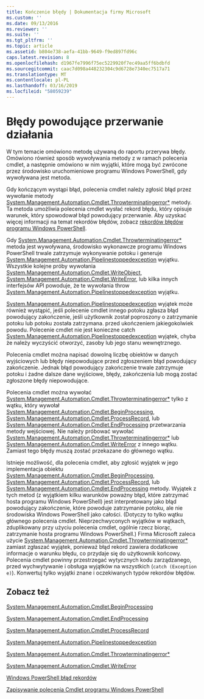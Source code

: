 ```yaml
---
title: Kończenie błędy | Dokumentacja firmy Microsoft
ms.custom: ''
ms.date: 09/13/2016
ms.reviewer: ''
ms.suite: ''
ms.tgt_pltfrm: ''
ms.topic: article
ms.assetid: b804e738-aefa-41bb-9649-f9ed897fd96c
caps.latest.revision: 8
ms.openlocfilehash: d1967fe7996f75ec5229920f7ec49aa5ff6bdbfd
ms.sourcegitcommit: caac7d098a448232304c9d6728e7340ec7517a71
ms.translationtype: MT
ms.contentlocale: pl-PL
ms.lasthandoff: 03/16/2019
ms.locfileid: "58059239"
---
```

# <a name="terminating-errors"></a>Błędy powodujące przerwanie działania

W tym temacie omówiono metodę używaną do raportu przerywa błędy. Omówiono również sposób wywoływania metody z w ramach polecenia cmdlet, a następnie omówiono w nim wyjątki, które mogą być zwrócone przez środowisko uruchomieniowe programu Windows PowerShell, gdy wywoływana jest metoda.

Gdy kończącym wystąpi błąd, polecenia cmdlet należy zgłosić błąd przez wywołanie metody [System.Management.Automation.Cmdlet.Throwterminatingerror*](/dotnet/api/System.Management.Automation.Cmdlet.ThrowTerminatingError) metody. Ta metoda umożliwia polecenia cmdlet wysłać rekord błędu, który opisuje warunek, który spowodował błąd powodujący przerwanie. Aby uzyskać więcej informacji na temat rekordów błędów, zobacz [rekordów błędów programu Windows PowerShell](./windows-powershell-error-records.md).

Gdy [System.Management.Automation.Cmdlet.Throwterminatingerror*](/dotnet/api/System.Management.Automation.Cmdlet.ThrowTerminatingError) metoda jest wywoływana, środowisko wykonawcze programu Windows PowerShell trwale zatrzymuje wykonywanie potoku i generuje [ System.Management.Automation.Pipelinestoppedexception](/dotnet/api/System.Management.Automation.PipelineStoppedException) wyjątku. Wszystkie kolejne próby wywołania [System.Management.Automation.Cmdlet.WriteObject](/dotnet/api/System.Management.Automation.Cmdlet.WriteObject), [System.Management.Automation.Cmdlet.WriteError](/dotnet/api/System.Management.Automation.Cmdlet.WriteError), lub kilka innych interfejsów API powoduje, że te wywołania throw [ System.Management.Automation.Pipelinestoppedexception](/dotnet/api/System.Management.Automation.PipelineStoppedException) wyjątku.

[System.Management.Automation.Pipelinestoppedexception](/dotnet/api/System.Management.Automation.PipelineStoppedException) wyjątek może również wystąpić, jeśli polecenie cmdlet innego potoku zgłasza błąd powodujący zakończenie, jeśli użytkownik został poproszony o zatrzymanie potoku lub potoku została zatrzymana. przed ukończeniem jakiegokolwiek powodu. Polecenie cmdlet nie jest konieczne catch [System.Management.Automation.Pipelinestoppedexception](/dotnet/api/System.Management.Automation.PipelineStoppedException) wyjątek, chyba że należy wyczyścić otworzyć, zasoby lub jego stanu wewnętrznego.

Polecenia cmdlet można napisać dowolną liczbę obiektów w danych wyjściowych lub błędy niepowodujące przed zgłoszeniem błąd powodujący zakończenie. Jednak błąd powodujący zakończenie trwale zatrzymuje potoku i żadne dalsze dane wyjściowe, błędy, zakończenia lub mogą zostać zgłoszone błędy niepowodujące.

Polecenia cmdlet można wywołać [System.Management.Automation.Cmdlet.Throwterminatingerror*](/dotnet/api/System.Management.Automation.Cmdlet.ThrowTerminatingError) tylko z wątku, który wywołał [System.Management.Automation.Cmdlet.BeginProcessing](/dotnet/api/System.Management.Automation.Cmdlet.BeginProcessing), [ System.Management.Automation.Cmdlet.ProcessRecord](/dotnet/api/System.Management.Automation.Cmdlet.ProcessRecord), lub [System.Management.Automation.Cmdlet.EndProcessing](/dotnet/api/System.Management.Automation.Cmdlet.EndProcessing) przetwarzania metody wejściowej. Nie należy próbować wywołać [System.Management.Automation.Cmdlet.Throwterminatingerror*](/dotnet/api/System.Management.Automation.Cmdlet.ThrowTerminatingError) lub [System.Management.Automation.Cmdlet.WriteError](/dotnet/api/System.Management.Automation.Cmdlet.WriteError) z innego wątku. Zamiast tego błędy muszą zostać przekazane do głównego wątku.

Istnieje możliwość, dla polecenia cmdlet, aby zgłosić wyjątek w jego implementacja obiektu [System.Management.Automation.Cmdlet.BeginProcessing](/dotnet/api/System.Management.Automation.Cmdlet.BeginProcessing), [System.Management.Automation.Cmdlet.ProcessRecord](/dotnet/api/System.Management.Automation.Cmdlet.ProcessRecord), lub [System.Management.Automation.Cmdlet.EndProcessing](/dotnet/api/System.Management.Automation.Cmdlet.EndProcessing) metody. Wyjątek z tych metod (z wyjątkiem kilku warunków poważny błąd, które zatrzymać hosta programu Windows PowerShell) jest interpretowany jako błąd powodujący zakończenie, które powoduje zatrzymanie potoku, ale nie środowiska Windows PowerShell jako całości. (Dotyczy to tylko wątku głównego polecenia cmdlet. Nieprzechwyconych wyjątków w wątkach, zduplikowany przy użyciu polecenia cmdlet, ogólnie rzecz biorąc, zatrzymanie hosta programu Windows PowerShell.) Firma Microsoft zaleca użycie [System.Management.Automation.Cmdlet.Throwterminatingerror*](/dotnet/api/System.Management.Automation.Cmdlet.ThrowTerminatingError) zamiast zgłaszać wyjątek, ponieważ błąd rekord zawiera dodatkowe informacje o warunku błędu, co przydaje się do użytkownik końcowy. Polecenia cmdlet powinny przestrzegać wytycznych kodu zarządzanego, przed wychwytywanie i obsługa wyjątków na wszystkich (`catch (Exception e)`). Konwertuj tylko wyjątki znane i oczekiwanych typów rekordów błędów.

## <a name="see-also"></a>Zobacz też

[System.Management.Automation.Cmdlet.BeginProcessing](/dotnet/api/System.Management.Automation.Cmdlet.BeginProcessing)

[System.Management.Automation.Cmdlet.EndProcessing](/dotnet/api/System.Management.Automation.Cmdlet.EndProcessing)

[System.Management.Automation.Cmdlet.ProcessRecord](/dotnet/api/System.Management.Automation.Cmdlet.ProcessRecord)

[System.Management.Automation.Pipelinestoppedexception](/dotnet/api/System.Management.Automation.PipelineStoppedException)

[System.Management.Automation.Cmdlet.Throwterminatingerror*](/dotnet/api/System.Management.Automation.Cmdlet.ThrowTerminatingError)

[System.Management.Automation.Cmdlet.WriteError](/dotnet/api/System.Management.Automation.Cmdlet.WriteError)

[Windows PowerShell błąd rekordów](./windows-powershell-error-records.md)

[Zapisywanie polecenia Cmdlet programu Windows PowerShell](./writing-a-windows-powershell-cmdlet.md)
